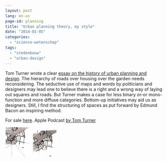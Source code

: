 ```yaml
---
layout: post
lang: en-us
page-id: planning
title: "Urban planning theory, my style"
date: "2014-01-05"
categories: 
  - "science-wetenschap"
tags: 
  - "stedenbouw"
  - "urban-design"
---
```


Tom Turner wrote a clear [essay on the history of urban planning and design](https://www.gardenvisit.com/history_theory/library_online_ebooks/architecture_city_as_landscape).
The hierarchy of roads over housing over the garden needs reconsidering. The seductive
use of maps and words by politicians and designers may lead one to believe there is a
right and a wrong way of laying out squares and roads. But Turner makes a case for less
binary or-or mono-function and more diffuse categories. Bottom-up initiatives may aid us
as designers. Still, I find the structuring of spaces as put forward by Edmund Bacon an
inspiring method.

For sale [here](https://www.taylorfrancis.com/books/mono/10.4324/9781315024868/city-landscape-tom-turner).
Apple Podcast <a href="https://podcasts.apple.com/us/podcast/city-as-landscape-architecture/id1492008414">by Tom Turner</a>

![20140105-213730.jpg](/assets/img/blog/20140105-213730.jpg)
